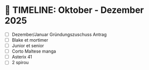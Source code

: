 # 📅 TIMELINE: Oktober - Dezember 2025

- [ ] Dezember/Januar Gründungszuschuss Antrag
- [ ] Blake et mortimer
- [ ] Junior et senior
- [ ] Corto Maltese manga
- [ ] Asterix 41
- [ ] 2 spirou
